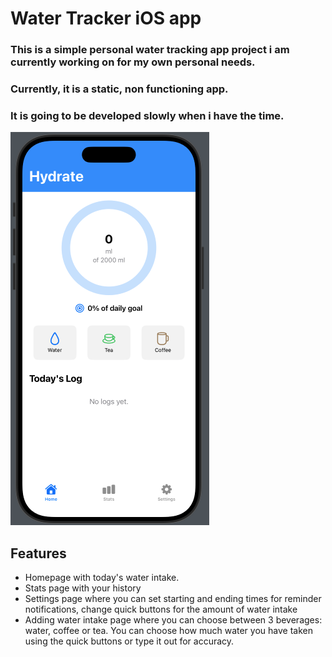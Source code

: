 # Water Tracker iOS app
### This is a simple personal water tracking app project i am currently working on for my own personal needs.
### Currently, it is a static, non functioning app.
### It is going to be developed slowly when i have the time.

![alt text](Homepage.png)

## Features
- Homepage with today's water intake.
- Stats page with your history
- Settings page where you can set starting and ending times for reminder notifications, change quick buttons for the amount of water intake
- Adding water intake page where you can choose between 3 beverages: water, coffee or tea. You can choose how much water you have taken using the quick buttons or type it out for accuracy.